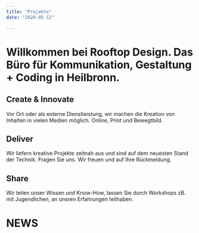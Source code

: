 ```yaml
---
title: "Projekte"
date: "2020-05-12"

---
```


#  Willkommen bei Rooftop Design. Das Büro für Kommunikation, Gestaltung + Coding in Heilbronn.


## Create & Innovate

Vor Ort oder als externe Dienstleistung, wir machen die Kreation von Inhalten in vielen Medien möglich. Online, Print und Bewegtbild.

## Deliver
Wir liefern kreative Projekte zeitnah aus und sind auf dem neuesten Stand der Technik. Fragen Sie uns. Wir freuen und auf Ihre Rückmeldung. 

## Share
Wir teilen unser Wissen und Know-How, lassen Sie durch Workshops zB. mit Jugendlichen, an unsren Erfahrungen teilhaben. 

# NEWS